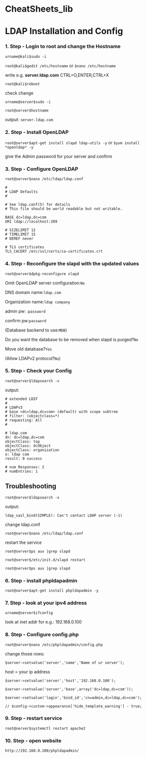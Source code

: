# CheatSheets_lib
 
# LDAP Installation and Config

### 1. Step - Login to root and change the Hostname

```urname@kali$sudo -i```

```root@kali$gedit /etc/hostname``` or ```$nano /etc/hostname```

write e.g. **server.ldap.com** CTRL+O,ENTER,CTRL+X

```root@kali$reboot```

check change

```urname@server$sudo -i```

```root@server$hostname```

output: 
```server.ldap.com```

### 2. Step - Install OpenLDAP
```root@server$apt-get install slapd ldap-utils -y``` or ```$yum install *openldap* -y```

give the Admin password for your server
and confirm

### 3. Step - Configure OpenLDAP

```root@server$nano /etc/ldap/ldap.conf```

```
#  
# LDAP Defaults
# 

# See ldap.conf(5) for details
# This file should be world readable but not writable.

BASE dc=ldap,dc=com
URI ldap://localhost:389

# SIZELIMIT 12
# TIMELIMIT 15
# DEREF never

# TLS certificates
TLS_CACERT /etc/ssl/certs/ca-certificates.crt
``` 

### 4. Step - Reconfigure the slapd with the updated values

```root@server$dpkg-reconfigure slapd```

Omit OpenLDAP server configuration:```No```

DNS domain name:```ldap.com```

Organization name:```ldap company``` 

admin pw: :```password```

confirm pw:```password```

(Database backend to use:```MDB```)

Do you want the database to be removed when slapd is purged?```No```

Move old database?```Yes```

(Allow LDAPv2 protocol?```No```)

### 5. Step - Check your Config

```root@server$ldapsearch -x```

output:

```
# extended LDIF
#
# LDAPv3
# base <dc=ldap,dc=com> (default) with scope subtree
# filter: (objectclass=*)
# requesting: All
# 

# ldap.com
dn: dc=ldap,dc=com
objectClass: top
objectClass: dcObject
objectClass: organization
o: ldap com
result: 0 success

# num Responses: 2
# numEntries: 1
```

## Troubleshooting

```root@server$ldapsearch -x```

output:

```ldap_sasl_bind(SIMPLE): Can't contact LDAP server (-1)```

change ldap.conf

```root@server$nano /etc/ldap/ldap.conf```

restart the service

```root@server$ps aux |grep slapd```

```root@server$/etc/init.d/slapd restart```

```root@server$ps aux |grep slapd```

### 6. Step - install phpldapadmin

```root@server$apt-get install phpldapadmin -y```

### 7. Step - look at your ipv4 address

```urname@server$ifconfig```

look at inet addr for e.g.: 192.168.0.100

### 8. Step - Configure config.php

```root@server$nano /etc/phpldapadmin/config.php```

change those rows:

```$server->setvalue('server','name','Name of ur server');```

host = your ip address

```$server->setvalue('server','host','192.168.0.100');``` 

```$server->setvalue('server','base',array('dc=ldap,dc=com'));``` 

```$server->setvalue('login','bind_id','cn=admin,dc=ldap,dc=com');``` 

```// $config->custom->appearance['hide_template_warning'] - true;``` 

### 9. Step - restart service

```root@server$systemctl restart apache2```

### 10. Step - open website

```http://192.168.0.100/phpldapadmin/```
